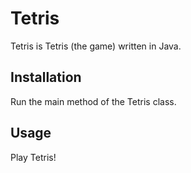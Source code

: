 # Tetris

Tetris is Tetris (the game) written in Java.

## Installation

Run the main method of the Tetris class.

## Usage

Play Tetris!
